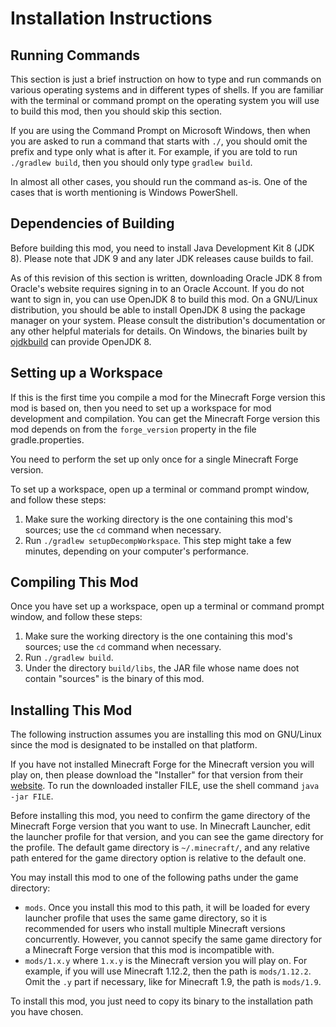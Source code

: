 # Installation Instructions

## Running Commands

This section is just a brief instruction on how to type and run commands on
various operating systems and in different types of shells. If you are familiar
with the terminal or command prompt on the operating system you will use to
build this mod, then you should skip this section.

If you are using the Command Prompt on Microsoft Windows, then when you are
asked to run a command that starts with `./`, you should omit the prefix and
type only what is after it. For example, if you are told to run
`./gradlew build`, then you should only type `gradlew build`.

In almost all other cases, you should run the command as-is. One of the cases
that is worth mentioning is Windows PowerShell.

## Dependencies of Building

Before building this mod, you need to install Java Development Kit 8 (JDK 8).
Please note that JDK 9 and any later JDK releases cause builds to fail.

As of this revision of this section is written, downloading Oracle JDK 8 from
Oracle's website requires signing in to an Oracle Account. If you do not want
to sign in, you can use OpenJDK 8 to build this mod. On a GNU/Linux
distribution, you should be able to install OpenJDK 8 using the package manager
on your system. Please consult the distribution's documentation or any other
helpful materials for details. On Windows, the binaries built by
[ojdkbuild](https://github.com/ojdkbuild/ojdkbuild) can provide OpenJDK 8.

## Setting up a Workspace

If this is the first time you compile a mod for the Minecraft Forge version
this mod is based on, then you need to set up a workspace for mod development
and compilation. You can get the Minecraft Forge version this mod depends on
from the `forge_version` property in the file gradle.properties.

You need to perform the set up only once for a single Minecraft Forge version.

To set up a workspace, open up a  terminal or command prompt window, and follow
these steps:
                                 
1. Make sure the working directory is the one containing this mod's sources;
use the `cd` command when necessary.
2. Run `./gradlew setupDecompWorkspace`. This step might take a few minutes,
depending on your computer's performance.

## Compiling This Mod

Once you have set up a workspace, open up a terminal or command prompt window,
and follow these steps:

1. Make sure the working directory is the one containing this mod's sources;
use the `cd` command when necessary.
2. Run `./gradlew build`.
3. Under the directory `build/libs`, the JAR file whose name does not contain
"sources" is the binary of this mod.

## Installing This Mod

The following instruction assumes you are installing this mod on GNU/Linux
since the mod is designated to be installed on that platform.

If you have not installed Minecraft Forge for the Minecraft version you will
play on, then please download the "Installer" for that version from their
[website](https://files.minecraftforge.net/). To run the downloaded installer
FILE, use the shell command `java -jar FILE`.

Before installing this mod, you need to confirm the game directory of the
Minecraft Forge version that you want to use. In Minecraft Launcher, edit the
launcher profile for that version, and you can see the game directory for the
profile. The default game directory is `~/.minecraft/`, and any relative path
entered for the game directory option is relative to the default one. 

You may install this mod to one of the following paths under the game
directory:
- `mods`. Once you install this mod to this path, it will be loaded for every
launcher profile that uses the same game directory, so it is recommended for
users who install multiple Minecraft versions concurrently. However, you cannot
specify the same game directory for a Minecraft Forge version that this mod is
incompatible with.
- `mods/1.x.y` where `1.x.y` is the Minecraft version you will play on. For
example, if you will use Minecraft 1.12.2, then the path is `mods/1.12.2`. Omit
the `.y` part if necessary, like for Minecraft 1.9, the path is `mods/1.9`.

To install this mod, you just need to copy its binary to the installation path
you have chosen.
